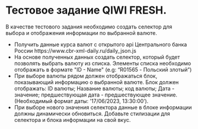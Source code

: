 # Тестовое задание QIWI FRESH.
В качестве тестового задания необходимо создать селектор для выбора и отображения информации по выбранной валюте.
<ul>
  <li>Получить данные курса валют с открытого api Центрального банка России https://www.cbr-xml-daily.ru/daily_json.js</li>
  <li>На основе полученных данных создать селектор, который будет позволять выбрать валюту из списка. Элементы списка необходимо отображать в формате "ID - Name" (e.g: “R01565 - Польский злотый”)</li>
  <li>При выборе валюты рядом должен отображаться блок, показывающий информацию о выбранной валюте. Блок должен отображать: ID валюты; Название валюты; код валюты; Дата - значение; предшествующая дата - предшествующее значение. (Необходимый формат даты: '17/06/2023, 13:30:00’).</li>
  <li>При выборе нового значения селектора данные в блоке информации должны динамически обновиться.
Добавьте стилизации для селектора и блока информации на свой вкус.</li>
</ul>
